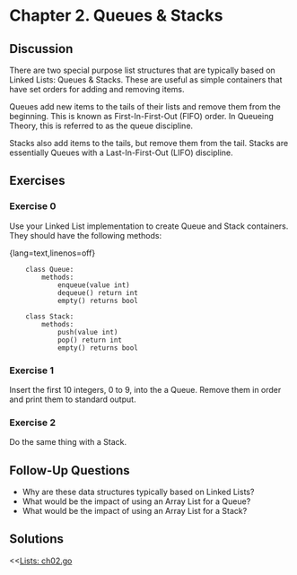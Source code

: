 Chapter 2. Queues & Stacks
==========================

Discussion
----------
There are two special purpose list structures that are typically based on
Linked Lists: Queues & Stacks. These are useful as simple containers that have
set orders for adding and removing items.

Queues add new items to the tails of their lists and remove them from the
beginning. This is known as First-In-First-Out (FIFO) order. In Queueing
Theory, this is referred to as the queue discipline.

Stacks also add items to the tails, but remove them from the tail. Stacks are
essentially Queues with a Last-In-First-Out (LIFO) discipline.


Exercises
---------

### Exercise 0
Use your Linked List implementation to create Queue and Stack containers.
They should have the following methods:

{lang=text,linenos=off}
~~~~~~~
	class Queue:
		methods:
			enqueue(value int)
			dequeue() return int
			empty() returns bool

	class Stack:
		methods:
			push(value int)
			pop() return int
			empty() returns bool
~~~~~~~


### Exercise 1
Insert the first 10 integers, 0 to 9, into the a Queue. Remove them in order
and print them to standard output.


### Exercise 2
Do the same thing with a Stack.


Follow-Up Questions
-------------------
- Why are these data structures typically based on Linked Lists?
- What would be the impact of using an Array List for a Queue?
- What would be the impact of using an Array List for a Stack?

Solutions
---------
<<[Lists: ch02.go](../csbc-bin/ch02.go)
